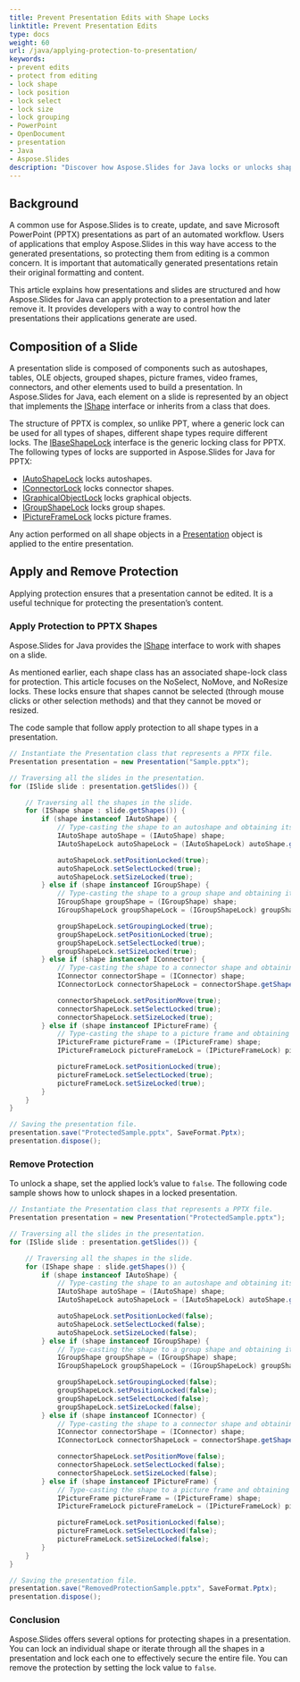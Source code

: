 ```yaml
---
title: Prevent Presentation Edits with Shape Locks
linktitle: Prevent Presentation Edits
type: docs
weight: 60
url: /java/applying-protection-to-presentation/
keywords:
- prevent edits
- protect from editing
- lock shape
- lock position
- lock select
- lock size
- lock grouping
- PowerPoint
- OpenDocument
- presentation
- Java
- Aspose.Slides
description: "Discover how Aspose.Slides for Java locks or unlocks shapes in PPT, PPTX and ODP files, securing presentations while allowing controlled edits and faster delivery."
---
```


## **Background**

A common use for Aspose.Slides is to create, update, and save Microsoft PowerPoint (PPTX) presentations as part of an automated workflow. Users of applications that employ Aspose.Slides in this way have access to the generated presentations, so protecting them from editing is a common concern. It is important that automatically generated presentations retain their original formatting and content.

This article explains how presentations and slides are structured and how Aspose.Slides for Java can apply protection to a presentation and later remove it. It provides developers with a way to control how the presentations their applications generate are used.

## **Composition of a Slide**

A presentation slide is composed of components such as autoshapes, tables, OLE objects, grouped shapes, picture frames, video frames, connectors, and other elements used to build a presentation. In Aspose.Slides for Java, each element on a slide is represented by an object that implements the [IShape](https://reference.aspose.com/slides/java/com.aspose.slides/ishape/) interface or inherits from a class that does.

The structure of PPTX is complex, so unlike PPT, where a generic lock can be used for all types of shapes, different shape types require different locks. The [IBaseShapeLock](https://reference.aspose.com/slides/java/com.aspose.slides/ibaseshapelock/) interface is the generic locking class for PPTX. The following types of locks are supported in Aspose.Slides for Java for PPTX:

- [IAutoShapeLock](https://reference.aspose.com/slides/java/com.aspose.slides/iautoshapelock/) locks autoshapes.  
- [IConnectorLock](https://reference.aspose.com/slides/java/com.aspose.slides/iconnectorlock/) locks connector shapes.  
- [IGraphicalObjectLock](https://reference.aspose.com/slides/java/com.aspose.slides/igraphicalobjectlock/) locks graphical objects.  
- [IGroupShapeLock](https://reference.aspose.com/slides/java/com.aspose.slides/igroupshapelock/) locks group shapes.  
- [IPictureFrameLock](https://reference.aspose.com/slides/java/com.aspose.slides/ipictureframelock/) locks picture frames.  

Any action performed on all shape objects in a [Presentation](https://reference.aspose.com/slides/java/com.aspose.slides/presentation/) object is applied to the entire presentation.

## **Apply and Remove Protection**

Applying protection ensures that a presentation cannot be edited. It is a useful technique for protecting the presentation’s content.

### **Apply Protection to PPTX Shapes**

Aspose.Slides for Java provides the [IShape](https://reference.aspose.com/slides/java/com.aspose.slides/ishape/) interface to work with shapes on a slide.

As mentioned earlier, each shape class has an associated shape-lock class for protection. This article focuses on the NoSelect, NoMove, and NoResize locks. These locks ensure that shapes cannot be selected (through mouse clicks or other selection methods) and that they cannot be moved or resized.

The code sample that follow apply protection to all shape types in a presentation.

```java
// Instantiate the Presentation class that represents a PPTX file.
Presentation presentation = new Presentation("Sample.pptx");

// Traversing all the slides in the presentation.
for (ISlide slide : presentation.getSlides()) {

    // Traversing all the shapes in the slide.
    for (IShape shape : slide.getShapes()) {
        if (shape instanceof IAutoShape) {
            // Type-casting the shape to an autoshape and obtaining its shape lock.
            IAutoShape autoShape = (IAutoShape) shape;
            IAutoShapeLock autoShapeLock = (IAutoShapeLock) autoShape.getShapeLock();

            autoShapeLock.setPositionLocked(true);
            autoShapeLock.setSelectLocked(true);
            autoShapeLock.setSizeLocked(true);
        } else if (shape instanceof IGroupShape) {
            // Type-casting the shape to a group shape and obtaining its shape lock.
            IGroupShape groupShape = (IGroupShape) shape;
            IGroupShapeLock groupShapeLock = (IGroupShapeLock) groupShape.getShapeLock();

            groupShapeLock.setGroupingLocked(true);
            groupShapeLock.setPositionLocked(true);
            groupShapeLock.setSelectLocked(true);
            groupShapeLock.setSizeLocked(true);
        } else if (shape instanceof IConnector) {
            // Type-casting the shape to a connector shape and obtaining its shape lock.
            IConnector connectorShape = (IConnector) shape;
            IConnectorLock connectorShapeLock = connectorShape.getShapeLock();

            connectorShapeLock.setPositionMove(true);
            connectorShapeLock.setSelectLocked(true);
            connectorShapeLock.setSizeLocked(true);
        } else if (shape instanceof IPictureFrame) {
            // Type-casting the shape to a picture frame and obtaining its shape lock.
            IPictureFrame pictureFrame = (IPictureFrame) shape;
            IPictureFrameLock pictureFrameLock = (IPictureFrameLock) pictureFrame.getShapeLock();

            pictureFrameLock.setPositionLocked(true);
            pictureFrameLock.setSelectLocked(true);
            pictureFrameLock.setSizeLocked(true);
        }
    }
}

// Saving the presentation file.
presentation.save("ProtectedSample.pptx", SaveFormat.Pptx);
presentation.dispose();
```

### **Remove Protection**

To unlock a shape, set the applied lock’s value to `false`. The following code sample shows how to unlock shapes in a locked presentation.

```java
// Instantiate the Presentation class that represents a PPTX file.
Presentation presentation = new Presentation("ProtectedSample.pptx");

// Traversing all the slides in the presentation.
for (ISlide slide : presentation.getSlides()) {

    // Traversing all the shapes in the slide.
    for (IShape shape : slide.getShapes()) {
        if (shape instanceof IAutoShape) {
            // Type-casting the shape to an autoshape and obtaining its shape lock.
            IAutoShape autoShape = (IAutoShape) shape;
            IAutoShapeLock autoShapeLock = (IAutoShapeLock) autoShape.getShapeLock();

            autoShapeLock.setPositionLocked(false);
            autoShapeLock.setSelectLocked(false);
            autoShapeLock.setSizeLocked(false);
        } else if (shape instanceof IGroupShape) {
            // Type-casting the shape to a group shape and obtaining its shape lock.
            IGroupShape groupShape = (IGroupShape) shape;
            IGroupShapeLock groupShapeLock = (IGroupShapeLock) groupShape.getShapeLock();

            groupShapeLock.setGroupingLocked(false);
            groupShapeLock.setPositionLocked(false);
            groupShapeLock.setSelectLocked(false);
            groupShapeLock.setSizeLocked(false);
        } else if (shape instanceof IConnector) {
            // Type-casting the shape to a connector shape and obtaining its shape lock.
            IConnector connectorShape = (IConnector) shape;
            IConnectorLock connectorShapeLock = connectorShape.getShapeLock();

            connectorShapeLock.setPositionMove(false);
            connectorShapeLock.setSelectLocked(false);
            connectorShapeLock.setSizeLocked(false);
        } else if (shape instanceof IPictureFrame) {
            // Type-casting the shape to a picture frame and obtaining its shape lock.
            IPictureFrame pictureFrame = (IPictureFrame) shape;
            IPictureFrameLock pictureFrameLock = (IPictureFrameLock) pictureFrame.getShapeLock();

            pictureFrameLock.setPositionLocked(false);
            pictureFrameLock.setSelectLocked(false);
            pictureFrameLock.setSizeLocked(false);
        }
    }
}

// Saving the presentation file.
presentation.save("RemovedProtectionSample.pptx", SaveFormat.Pptx);
presentation.dispose();
```

### **Conclusion**

Aspose.Slides offers several options for protecting shapes in a presentation. You can lock an individual shape or iterate through all the shapes in a presentation and lock each one to effectively secure the entire file. You can remove the protection by setting the lock value to `false`.
